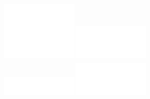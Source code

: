 <p align="center">
  <img src="/github-metrics.svg" alt="Metrics" width="45%">
  <img src="/metrics.plugin.isocalendar.svg" alt="Calendar" width="45%">
</p>

<p align="center">
  <img src="/metrics.plugin.languages.recent.svg" alt="Language" width="45%">
  <img src="/metrics.plugin.achievements.compact.svg" alt="Achievements" width="45%">
</p>
